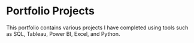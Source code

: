 # Portfolio Projects

This portfolio contains various projects I have completed using tools such as SQL, Tableau, Power BI, Excel, and Python.
